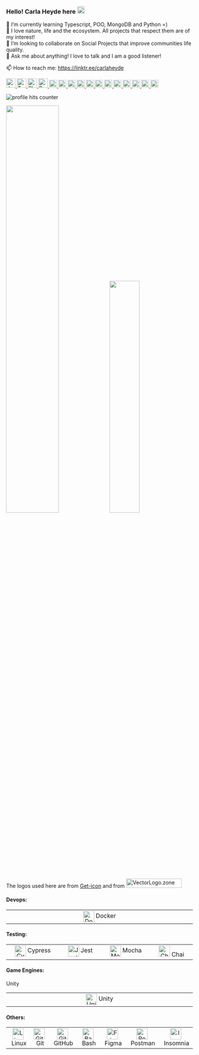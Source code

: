 ### Hello! Carla Heyde here <img src="https://img.icons8.com/stickers/100/000000/like--v1.png" height=20/>

🤔 I’m currently learning Typescript, POO, MongoDB and Python =)</br>
🌱 I love nature, life and the ecosystem. All projects that respect them are of my interest!</br>
👯 I’m looking to collaborate on Social Projects that improve communities life quality.</br>
💬 Ask me about anything! I love to talk and I am a good listener!</br>

📫 How to reach me: https://linktr.ee/carlaheyde &nbsp; &nbsp;</br> 


<p>
   <a href="https://developer.mozilla.org/en-US/docs/Web/JavaScript" title="JavaScript" target="_blank">
	<img src="https://github.com/get-icon/geticon/blob/master/icons/javascript.svg" alt="JavaScript" width="25px" height="25px">
   </a>
   <a href="https://www.typescriptlang.org/" title="TypeScript" rel="nofollow">
	<img src="https://www.vectorlogo.zone/logos/typescriptlang/typescriptlang-icon.svg" alt="TypeScript" width="25px" height="25px" style= "max-width: 100%;">
   </a>
   <a href="https://www." title="Shell" rel="nofollow">
   	<img src="https://www.vectorlogo.zone/logos/gnu_bash/gnu_bash-icon.svg" alt="Shell" width="25px" height="25px" style= "max-width: 100%;">
   </a>  
   <a href="https://www." title="Python" rel="nofollow">
	   <img src="https://www.vectorlogo.zone/logos/python/python-icon.svg" alt="Python" width="25px" height="25px" style= "max-width: 100%;">
   </a> 
   <a href="https://www." title="React" rel="nofollow">
	   <img src="https://www.vectorlogo.zone/logos/reactjs/reactjs-icon.svg" alt="React" width="21px" height="21px" style= "max-width: 100%;">
   </a>   
   <a href="https://www." title="Redux" rel="nofollow">
	   <img src="https://github.com/get-icon/geticon/blob/master/icons/redux.svg" alt="Redux" width="21px" height="21px" style= "max-width: 100%;">
   </a>   
   <a href="https://www." title="HTML5" rel="nofollow">
	   <img src="https://www.vectorlogo.zone/logos/w3_html5/w3_html5-icon.svg" alt="HTML5" width="21px" height="21px" style= "max-width: 100%;">
   </a>   
   <a href="https://www." title="CSS" rel="nofollow">
	   <img src="https://www.vectorlogo.zone/logos/w3_css/w3_css-icon.svg" alt="CSS" width="21px" height="21px" style= "max-width: 100%;">
   </a>   
   <a href="https://www." title="Node,js" rel="nofollow">
	   <img src="https://www.vectorlogo.zone/logos/nodejs/nodejs-icon.svg" alt="Node.js" width="21px" height="21px" style= "max-width: 100%;">
   </a>   
   <a href="https://www." title="Express" rel="nofollow">
	   <img src="https://www.vectorlogo.zone/logos/expressjs/expressjs-icon.svg" alt="Express" width="21px" height="21px" style= "max-width: 100%;">
   </a> 
      <a href="https://www." title="Heroku" rel="nofollow">
	   <img src="https://www.vectorlogo.zone/logos/heroku/heroku-icon.svg" alt="Heroku" width="21px" height="21px" style= "max-width: 100%;">
   </a>   
      <a href="https://www." title="MySQL" rel="nofollow">
	   <img src="https://www.vectorlogo.zone/logos/mysql/mysql-icon.svg" alt="MySQL" width="21px" height="21px" style= "max-width: 100%;">
   </a>   
      <a href="https://www." title="Sequelize" rel="nofollow">
	   <img src="https://www.vectorlogo.zone/logos/sequelizejs/sequelizejs-icon.svg" alt="Sequelize" width="21px" height="21px" style= "max-width: 100%;">
   </a>   
      <a href="https://www." title="MongoDB" rel="nofollow">
	   <img src="https://www.vectorlogo.zone/logos/mongodb/mongodb-icon.svg" alt="MongoDB" width="21px" height="21px" style= "max-width: 100%;">
   </a>  
         <a href="https://www." title="" rel="nofollow">
	   <img src=" " alt=" " width="21px" height="21px" style= "max-width: 100%;">
   </a>  
   <a href="https://www.cypress.io" title="Cypress" rel="nofollow">
	   <img src="https://github.com/get-icon/geticon/blob/master/icons/cypress.svg" alt="Cypress" width="21px" height="21px" style= "max-width: 100%;">
   </a>
</p>

<img src="https://hits.seeyoufarm.com/api/count/incr/badge.svg?url=https%3A%2F%2Fgithub.com%2F{cjheyde}1212%2Fhit-counter" alt="profile hits counter"/> 
</a>

<img src="https://github-readme-stats.vercel.app/api?username=cjheyde&theme=buefy&show_icons=true&amp;hide=contribs,issues" width=53% /> &nbsp; <img src="https://github-readme-stats.vercel.app/api/top-langs/?username=cjheyde&theme=buefy&layout=compact" width=40% /> 

The logos used here are from <a href="https://github.com/get-icon/geticon">Get-icon</a> 
and from 
<a href="https://www.vectorlogo.zone" title="VectorLogo.zone">
	<img src="https://www.vectorlogo.zone/logos/vectorlogozone/vectorlogozone-wordmark.svg" alt="VectorLogo.zone" width="150px" height="25px">
</a>

<!-- #### Programming Languages:
<table width="80%">
   <tbody>
      <tr valign="top">
         <td width="5%" align="center"><img src="https://github.com/get-icon/geticon/blob/master/icons/javascript.svg" alt="JavaScript" align="center" height=25/>&nbsp;<span>JavaScript</span></td> 
         <td width="5%" align="center"><img src="https://www.vectorlogo.zone/logos/typescriptlang/typescriptlang-icon.svg" alt="TypeScript" align="center" height=25/>&nbsp;<span>TypeScript</span></td>
         <td width="5%" align="center"><img src="https://www.vectorlogo.zone/logos/gnu_bash/gnu_bash-icon.svg" alt="Shell" align="center" height=25/>&nbsp;<span>Shell</span></td>
         <td width="5%" align="center"><img src="https://www.vectorlogo.zone/logos/python/python-icon.svg" alt="Python" align="center" height=25/>&nbsp;<span>Python</span></td>
      </tr>
   </tbody>
</table> -->

<!-- #### FrontEnd Development:
<table width="80%">
   <tbody>
      <tr valign="top">
         <td width="5%" align="center"><img src="https://www.vectorlogo.zone/logos/reactjs/reactjs-icon.svg" alt="React" align="center" height=25/>&nbsp;<span>React</span></td>
         <td width="5%" align="center"><img src="https://github.com/get-icon/geticon/blob/master/icons/redux.svg" alt="Rdux" align="center" height=25/>&nbsp;<span>Redux</span></td> 
         <td width="5%" align="center"><img src="https://www.vectorlogo.zone/logos/w3_html5/w3_html5-icon.svg" alt="HTML5" align="center" height=25/>&nbsp;<span>HTML5</span></td> 
         <td width="5%" align="center"><img src="https://www.vectorlogo.zone/logos/w3_css/w3_css-icon.svg" alt="CSS3" align="center" height=25/>&nbsp;<span>CSS3</span></td>  
      </tr>
   </tbody>
</table> -->

<!-- #### BackEnd Development:
<table width="80%">
   <tbody>
      <tr valign="top">
         <td width="5%" align="center"><img src="https://www.vectorlogo.zone/logos/nodejs/nodejs-icon.svg" alt="Node.js" align="center" height=25/>&nbsp;<span>Node.js</span></td> 
         <td width="5%" align="center"><img src="https://www.vectorlogo.zone/logos/expressjs/expressjs-icon.svg" alt="Express" align="center" height=25/>&nbsp;<span>Express</span></td> 
      </tr>
   </tbody>
</table> -->

<!-- #### Backend as a Service(BaaS):
<table width="80%">
   <tbody>
      <tr valign="top">
         <td width="5%" align="center"><img src="https://www.vectorlogo.zone/logos/heroku/heroku-icon.svg" alt="Heroku" align="center" height=25/>&nbsp;<span>Heroku</span></td> 
      </tr>
   </tbody>
</table> -->

<!-- #### Databases and ORMs:
<table width="80%">
   <tbody>
      <tr valign="top">
         <td width="5%" align="center"><img src="https://www.vectorlogo.zone/logos/mysql/mysql-icon.svg" align="center" alt="MySQL" height=25/>&nbsp;<span>MySQL</span></td> 
         <td width="5%" align="center"><script src="https://www.vectorlogo.zone/logos/sequelizejs/sequelizejs-icon.svg" align="center" alt="Sequelize" height=25/>&nbsp;<span>Sequelize</span></td>
         <td width="5%" align="center"><script src="https://www.vectorlogo.zone/logos/mongodb/mongodb-icon.svg" align="center" alt="MongoDB" height=25/>&nbsp;<span>MongoDB</span></td>         
      </tr>
   </tbody>
</table> -->

#### Devops:
<table width="80%">
   <tbody>
      <tr valign="top">
         <td width="5%" align="center"><img src="https://www.vectorlogo.zone/logos/docker/docker-icon.svg" alt="Docker" align="center" height=30/>&nbsp;<span>Docker</span></td> 
      </tr>
   </tbody>
</table>

#### Testing:
<table width="80%">
   <tbody>
      <tr valign="top">
         <td width="5%" align="center"><img src="https://github.com/get-icon/geticon/blob/master/icons/cypress.svg" align="center" alt="Cypress" height=30/>&nbsp;<span>Cypress</span></td> 
         <td width="5%" align="center"><img src="https://www.vectorlogo.zone/logos/jestjsio/jestjsio-icon.svg" align="center" alt="Jest" height=30/>&nbsp;<span>Jest</span></td> 
         <td width="5%" align="center"><img src="https://www.vectorlogo.zone/logos/mochajs/mochajs-icon.svg" align="center" alt="Mocha" height=30/>&nbsp;<span>Mocha</span></td>
         <td width="5%" align="center"><img src="https://www.vectorlogo.zone/logos/chaijs/chaijs-icon.svg" alt="Chai" height=30/>&nbsp;<span>Chai</span></td>
      </tr>
   </tbody>
</table>


#### Game Engines:
Unity
<table width="80%">
   <tbody>
      <tr valign="top">
         <td width="5%" align="center"><img src="https://www.vectorlogo.zone/logos/unity3d/unity3d-icon.svg" align="center" alt="Unity" height=30/>&nbsp;<span>Unity</span></td>
      </tr>
   </tbody>
</table>

#### Others:
<table width="80%">
   <tbody>
      <tr valign="top">
         <td width="5%" align="center"><img src="https://www.vectorlogo.zone/logos/linux/linux-icon.svg" align="center" alt="Linux" height=30/>&nbsp;<span>Linux</span></td>
         <td width="5%" align="center"><img src="https://www.vectorlogo.zone/logos/git-scm/git-scm-icon.svg" align="center" alt="Git" height=30/>&nbsp;<span>Git</span></td>
          <td width="5%" align="center"><img src="https://www.vectorlogo.zone/logos/github/github-icon.svg" align="center" alt="GitHub" height=30/>&nbsp;<span>GitHub</span></td>
          <td width="5%" align="center"><img src="https://www.vectorlogo.zone/logos/gnu_bash/gnu_bash-icon.svg" align="center" alt="Bash" height=30/>&nbsp;<span>Bash</span></td>
          <td width="5%" align="center"><img src="https://www.vectorlogo.zone/logos/figma/figma-icon.svg" align="center" alt="Figma" height=30/>&nbsp;<span>Figma</span></td>
          <td width="5%" align="center"><img src="https://www.vectorlogo.zone/logos/getpostman/getpostman-icon.svg" align="center" alt="Postman" height=30/>&nbsp;<span>Postman</span></td>
          <td width="5%" align="center"><img src="https://github.com/get-icon/geticon/blob/master/icons/insomnia.svg" align="center" alt="Insomnia" height=30/>&nbsp;<span>Insomnia</span></td>
      </tr>
   </tbody>
</table>

<!--
**cjheyde/cjheyde** is a ✨ _special_ ✨ repository because its `README.md` appears on your GitHub profile.
